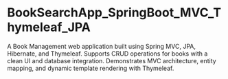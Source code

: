 # BookSearchApp_SpringBoot_MVC_Thymeleaf_JPA
A Book Management web application built using Spring MVC, JPA, Hibernate, and Thymeleaf. Supports CRUD operations for books with a clean UI and database integration. Demonstrates MVC architecture, entity mapping, and dynamic template rendering with Thymeleaf.
